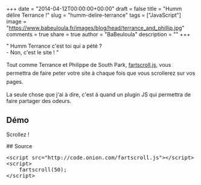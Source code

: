 +++
date = "2014-04-12T00:00:00+00:00"
draft = false
title = "Humm délire Terrance !"
slug = "humm-delire-terrance"
tags = ["JavaScript"]
image = "https://www.babeuloula.fr/images/blog/head/terrance_and_phillip.jpg"
comments = true
share = true
author = "BaBeuloula"
description = ""
+++

<p>&quot; Humm Terrance c&#39;est toi qui a p&eacute;t&eacute; ?<br />
- Non, c&#39;est le site !&nbsp;&quot;</p>
<!--more-->

<p><span style="line-height: 1.6em;">Tout comme Terrance et Philippe de South Park,&nbsp;<a href="http://theonion.github.io/fartscroll.js/" target="_blank">fartscroll.js</a>, vous permettra de faire peter votre site&nbsp;&agrave; chaque fois que vous scrollerez sur vos pages. </span></p>

<p>La seule chose que j&#39;ai &agrave; dire, c&#39;est &agrave; quand un plugin JS qui permettra de faire partager des odeurs.</p>

## Démo

<script src="http://code.onion.com/fartscroll.js"></script>
<script>
fartscroll(50);
</script>

<p>Scrollez !</p>
## Source

<pre class="brush: javascript " data-pbcklang="javascript" data-pbcktabsize="4">
&lt;script src=&quot;http://code.onion.com/fartscroll.js&quot;&gt;&lt;/script&gt;
&lt;script&gt;
    fartscroll(50);
&lt;/script&gt;</pre>
